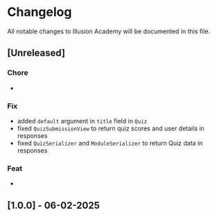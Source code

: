 # Changelog

All notable changes to Illusion Academy will be documented in this file.

## [Unreleased]

### Chore
- 

### Fix
- added `default` argument in `title` field in `Quiz`
- fixed `QuizSubmissionView` to return quiz scores and user details in responses
- fixed `QuizSerializer` and `ModuleSerializer` to return Quiz data in responses


### Feat
- 

## [1.0.0] - 06-02-2025

